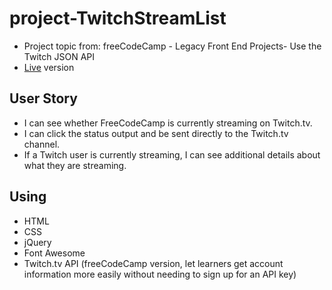 # project-TwitchStreamList
* Project topic from: freeCodeCamp - Legacy Front End Projects- Use the Twitch JSON API
* [Live](https://pocoapocochen.github.io/project-TwitchStreamList/) version

## User Story
* I can see whether FreeCodeCamp is currently streaming on Twitch.tv.
* I can click the status output and be sent directly to the Twitch.tv channel.
* If a Twitch user is currently streaming, I can see additional details about what they are streaming.

## Using
* HTML
* CSS
* jQuery
* Font Awesome
* Twitch.tv API (freeCodeCamp version, let learners get account information more easily without needing to sign up for an API key)
